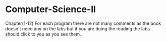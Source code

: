 # Computer-Science-II
Chapter(1-12)
For each program there are not many comments as the book doesn't need any on the labs but if you are doing the reading
the labs should click to you as you see them.
